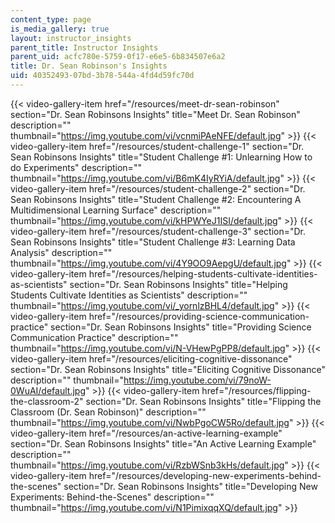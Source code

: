 ```yaml
---
content_type: page
is_media_gallery: true
layout: instructor_insights
parent_title: Instructor Insights
parent_uid: acfc780e-5759-0f17-e6e5-6b834507e6a2
title: Dr. Sean Robinson's Insights
uid: 40352493-07bd-3b78-544a-4fd4d59fc70d
---
```

{{< video-gallery-item href="/resources/meet-dr-sean-robinson" section="Dr. Sean Robinsons Insights" title="Meet Dr. Sean Robinson" description="" thumbnail="https://img.youtube.com/vi/vcnmiPAeNFE/default.jpg" >}} {{< video-gallery-item href="/resources/student-challenge-1" section="Dr. Sean Robinsons Insights" title="Student Challenge #1: Unlearning How to do Experiments" description="" thumbnail="https://img.youtube.com/vi/B6mK4IyRYiA/default.jpg" >}} {{< video-gallery-item href="/resources/student-challenge-2" section="Dr. Sean Robinsons Insights" title="Student Challenge #2: Encountering A Multidimensional Learning Surface" description="" thumbnail="https://img.youtube.com/vi/kHPWYeJ1ISI/default.jpg" >}} {{< video-gallery-item href="/resources/student-challenge-3" section="Dr. Sean Robinsons Insights" title="Student Challenge #3: Learning Data Analysis" description="" thumbnail="https://img.youtube.com/vi/4Y9OO9AepgU/default.jpg" >}} {{< video-gallery-item href="/resources/helping-students-cultivate-identities-as-scientists" section="Dr. Sean Robinsons Insights" title="Helping Students Cultivate Identities as Scientists" description="" thumbnail="https://img.youtube.com/vi/_yornlzBHL4/default.jpg" >}} {{< video-gallery-item href="/resources/providing-science-communication-practice" section="Dr. Sean Robinsons Insights" title="Providing Science Communication Practice" description="" thumbnail="https://img.youtube.com/vi/N-VHewPgPP8/default.jpg" >}} {{< video-gallery-item href="/resources/eliciting-cognitive-dissonance" section="Dr. Sean Robinsons Insights" title="Eliciting Cognitive Dissonance" description="" thumbnail="https://img.youtube.com/vi/79noW-0WuAI/default.jpg" >}} {{< video-gallery-item href="/resources/flipping-the-classroom-2" section="Dr. Sean Robinsons Insights" title="Flipping the Classroom (Dr. Sean Robinson)" description="" thumbnail="https://img.youtube.com/vi/NwbPgoCW5Ro/default.jpg" >}} {{< video-gallery-item href="/resources/an-active-learning-example" section="Dr. Sean Robinsons Insights" title="An Active Learning Example" description="" thumbnail="https://img.youtube.com/vi/RzbWSnb3kHs/default.jpg" >}} {{< video-gallery-item href="/resources/developing-new-experiments-behind-the-scenes" section="Dr. Sean Robinsons Insights" title="Developing New Experiments: Behind-the-Scenes" description="" thumbnail="https://img.youtube.com/vi/N1PimixqqXQ/default.jpg" >}}